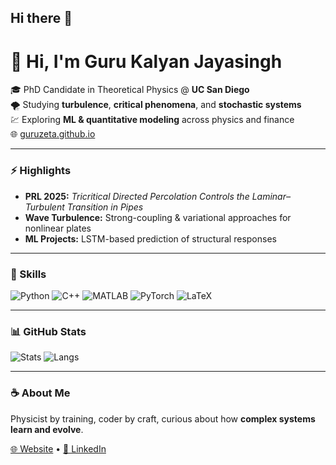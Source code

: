## Hi there 👋

<!--
**Guruzeta/guruzeta** is a ✨ _special_ ✨ repository because its `README.md` (this file) appears on your GitHub profile.

Here are some ideas to get you started:

- 🔭 I’m currently working on ...
- 🌱 I’m currently learning ...
- 👯 I’m looking to collaborate on ...
- 🤔 I’m looking for help with ...
- 💬 Ask me about ...
- 📫 How to reach me: ...
- 😄 Pronouns: ...
- ⚡ Fun fact: ...
-->
# 👋 Hi, I'm **Guru Kalyan Jayasingh**

🎓 PhD Candidate in Theoretical Physics @ **UC San Diego**  
🌪️ Studying **turbulence**, **critical phenomena**, and **stochastic systems**  
💹 Exploring **ML & quantitative modeling** across physics and finance  
🌐 [guruzeta.github.io](https://guruzeta.github.io)

---

### ⚡ Highlights
- **PRL 2025:** *Tricritical Directed Percolation Controls the Laminar–Turbulent Transition in Pipes*  
- **Wave Turbulence:** Strong-coupling & variational approaches for nonlinear plates  
- **ML Projects:** LSTM-based prediction of structural responses

---

### 🧠 Skills
![Python](https://img.shields.io/badge/Python-3670A0?logo=python&logoColor=ffdd54)
![C++](https://img.shields.io/badge/C++-00599C?logo=cplusplus)
![MATLAB](https://img.shields.io/badge/MATLAB-ff7f0f?logo=mathworks)
![PyTorch](https://img.shields.io/badge/PyTorch-EE4C2C?logo=pytorch)
![LaTeX](https://img.shields.io/badge/LaTeX-008080?logo=latex)

---

### 📊 GitHub Stats
![Stats](https://github-readme-stats.vercel.app/api?username=guruzeta&show_icons=true&theme=tokyonight)
![Langs](https://github-readme-stats.vercel.app/api/top-langs/?username=guruzeta&layout=compact&theme=tokyonight)

---

### ☕ About Me
Physicist by training, coder by craft, curious about how **complex systems learn and evolve**.

[🌐 Website](https://guruzeta.github.io) • [💼 LinkedIn](https://linkedin.com/in/guruzeta)

